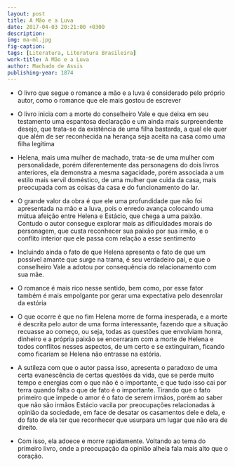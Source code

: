 ```yaml
---
layout: post
title: A Mão e a Luva 
date: 2017-04-03 20:21:00 +0300
description: 
img: ma-ml.jpg
fig-caption: 
tags: [Literatura, Literatura Brasileira]
work-title: A Mão e a Luva
author: Machado de Assis
publishing-year: 1874
---
```


* O livro que segue o romance a mão e a luva é considerado pelo próprio autor, como o romance que ele mais gostou de escrever

* O livro inicia com a morte do conselheiro Vale e que deixa em seu testamento uma espantosa declaração e um ainda mais surpreendente desejo, que trata-se da existência de uma filha bastarda, a qual ele quer que além de ser reconhecida na herança seja aceita na casa como uma filha legítima

* Helena, mais uma mulher de machado, trata-se de uma mulher com personalidade, porém diferentemente das personagens do dois livros anteriores, ela demonstra a mesma sagacidade, porém associada a um estilo mais servil doméstico, de uma mulher que cuida da casa, mais preocupada com as coisas da casa e do funcionamento do lar. 

* O grande valor da obra é que ele uma profundidade que não foi apresentada na mão e a luva, pois o enredo avança colocando uma mútua afeição entre Helena e Estácio, que chega a uma paixão. Contudo o autor consegue explorar mais as dificuldades morais do personagem, que custa reconhecer sua paixão por sua irmão, e o conflito interior que ele passa com relação a esse sentimento

* Incluindo ainda o fato de que Helena apresenta o fato de que um possível amante que surge na trama, é seu verdadeiro pai, e que o conselheiro Vale a adotou por consequência do relacionamento com sua mãe.

* O romance é mais rico nesse sentido, bem como, por esse fator também é mais empolgante por gerar uma expectativa pelo desenrolar da estória 

* O que ocorre é que no fim Helena morre de forma inesperada, e a morte é descrita pelo autor de uma forma interessante, fazendo que a situação recuasse ao começo, ou seja, todas as questões que envolviam honra, dinheiro e a própria paixão se encerraram com a morte de Helena e todos conflitos nesses aspectos, de um certo e se extinguiram, ficando como ficariam se Helena não entrasse na estória.

* A sutileza com que o autor passa isso, apresenta o paradoxo de uma certa evanescência de certas questões da vida, que se perde muito tempo e energias com o que não é o importante, e que tudo isso cai por terra quando falta o que de fato é o importante. Tirando que o fato primeiro que impede o amor é o fato de serem irmãos, porém ao saber que não são irmãos Estácio vacila por preocupações relacionadas à opinião da sociedade, em face de desatar os casamentos dele e dela, e do fato de ela ter que reconhecer que usurpara um lugar que não era de direito.

* Com isso, ela adoece e morre rapidamente. Voltando ao tema do primeiro livro, onde a preocupação da opinião alheia fala mais alto que o coração. 
